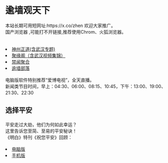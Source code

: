 # 逾墙观天下
<div>本站长期可用短网址:https://x.co/zhen 欢迎大家推广。</div>
<div>国产浏览器 ,可能打不开链接,推荐使用Chrom、火狐浏览器。</div>
<div><BR></div>
 <div><BR></div>
 
<li><font class="ws11"><a href="https://github.com/cbzs/fq/blob/master/README.md" title="" target="_blank">神州正道(含武汉专题)</a></font></li>

 <li><font class="ws11"><a href="https://github.com/jyg66/4/wiki" title="" target="_blank">聚缘阁（含武汉视频集锦）</a></font></li  
<UL>  

<li><font class="ws11"><a href="https://github.com/gfw-breaker/banned-news1/blob/master/README.md" title="" target="_blank">禁闻聚合</a></font></li  

<UL>  
    
<li><font class="ws11"><a href="https://github.com/osurf/osurf/blob/master/README.md" title="" target="_blank">逾墙部落</a></font></li>
<div><BR></div>
 <div>电脑版软件特别推荐“爱博电视”，全天直播。</div> 
 <div>新闻类节目时间，早上：04:30、06:00、08:15、10:45，下午：13:00、19:00、21:30、22:30</div> 
 <div></div> 
<h2><p><strong>选择平安</strong></p></h2>
<div>平安走过大劫，他们为何如此幸运？</div>
<div>这里告诉您至简、至易的平安秘诀！</div>
<div>《明白》特刊《祝您平安》回顾：</div>
<div><BR></div>
  
<li><font class="ws11"><a href="https://raw.githubusercontent.com/zh99/fanqiang8/master/zhunipingan_read.pdf?raw=true" title="" target="_blank">电脑版</a></font></li>

<li><font class="ws11"><a href="https://raw.githubusercontent.com/zh99/fanqiang8/master/zhunipingan_sj.pdf?raw=true" title="" target="_blank">手机版</a></font></li>

